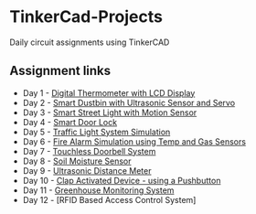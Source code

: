 # TinkerCad-Projects
Daily circuit assignments using TinkerCAD

## Assignment links

- Day 1 - [Digital Thermometer with LCD Display](https://www.tinkercad.com/things/432r0lbTamB-digital-thermometer-with-lcd-display)
- Day 2 - [Smart Dustbin with Ultrasonic Sensor and Servo](https://www.tinkercad.com/things/4VRxl03SwyM-smart-dustbin-with-ultrasonic-sensor-and-servo)
- Day 3 - [Smart Street Light with Motion Sensor](https://www.tinkercad.com/things/2MGrL9PPHD6-smart-street-light-with-motion-sensor)
- Day 4 - [Smart Door Lock](https://www.tinkercad.com/things/2NMB3SHyeeF-smart-door-lock)
- Day 5 - [Traffic Light System Simulation](https://www.tinkercad.com/things/iazrWSzyrUF-traffic-light-system-simulation-)
- Day 6 - [Fire Alarm Simulation using Temp and Gas Sensors](https://www.tinkercad.com/things/7nzcweylh7h-fire-alarm-system)
- Day 7 - [Touchless Doorbell System](https://www.tinkercad.com/things/fjHirrQ8STC-touchless-doorbell-system-)
- Day 8 - [Soil Moisture Sensor](https://www.tinkercad.com/things/eFH5IeJGUXf-soil-moisture-monitor-)
- Day 9 - [Ultrasonic Distance Meter](https://www.tinkercad.com/things/6B8pBNdkXkX-ultrasonic-distance-meter-)
- Day 10 - [Clap Activated Device - using a Pushbutton](https://www.tinkercad.com/things/lBgkgfxlOhY-clap-activated-device-simulated-with-button)
- Day 11 - [Greenhouse Monitoring System](https://www.tinkercad.com/things/ebrDu1c4deB-greenhouse-monitoring-system)
- Day 12 - [RFID Based Access Control System]

